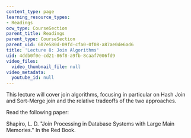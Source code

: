 ```yaml
---
content_type: page
learning_resource_types:
- Readings
ocw_type: CourseSection
parent_title: Readings
parent_type: CourseSection
parent_uid: 607e580d-09fd-cfa0-0f08-a87ae0de6ad6
title: 'Lecture 8: Join Algorithms'
uid: 4ddb0f0e-cd21-86f8-a9fb-8caaf7006fd9
video_files:
  video_thumbnail_file: null
video_metadata:
  youtube_id: null
---
```


This lecture will cover join algorithms, focusing in particular on Hash Join and Sort-Merge join and the relative tradeoffs of the two approaches.

Read the following paper:

Shapiro, L. D. "Join Processing in Database Systems with Large Main Memories." In the Red Book.